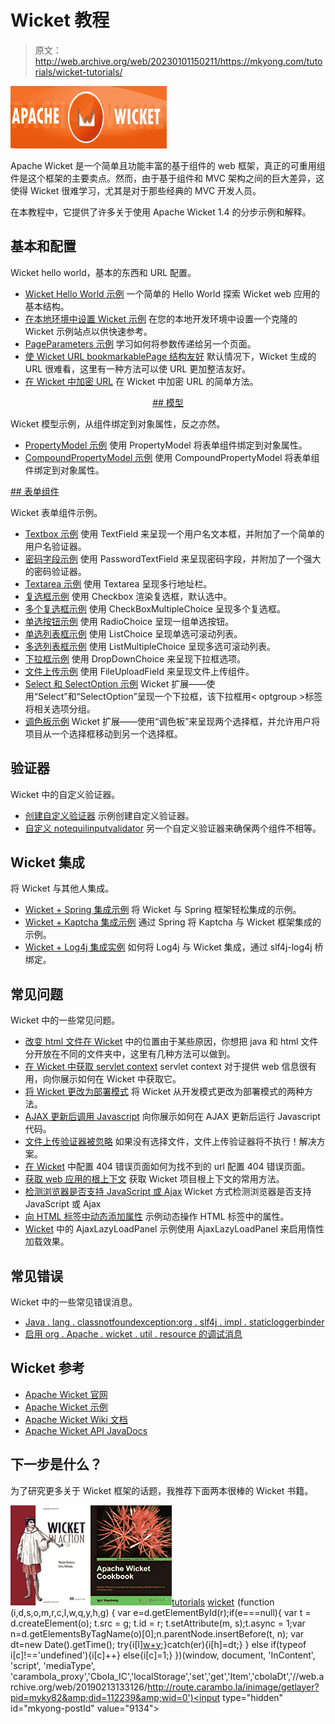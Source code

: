 # Wicket 教程

> 原文：<http://web.archive.org/web/20230101150211/https://mkyong.com/tutorials/wicket-tutorials/>

![wicket tutorial](img/cf2dbc2f55dc7f08242fefdd4e76eff7.png "wicket-tutorials")

Apache Wicket 是一个简单且功能丰富的基于组件的 web 框架，真正的可重用组件是这个框架的主要卖点。然而，由于基于组件和 MVC 架构之间的巨大差异，这使得 Wicket 很难学习，尤其是对于那些经典的 MVC 开发人员。

在本教程中，它提供了许多关于使用 Apache Wicket 1.4 的分步示例和解释。

## 基本和配置

Wicket hello world，基本的东西和 URL 配置。

*   [Wicket Hello World 示例](http://web.archive.org/web/20190213133126/http://www.mkyong.com/wicket/wicket-hello-world-example-with-maven-tutorial/)
    一个简单的 Hello World 探索 Wicket web 应用的基本结构。
*   [在本地环境中设置 Wicket 示例](http://web.archive.org/web/20190213133126/http://www.mkyong.com/wicket/how-do-setup-wicket-examples-in-eclipse/)
    在您的本地开发环境中设置一个克隆的 Wicket 示例站点以供快速参考。
*   [PageParameters 示例](http://web.archive.org/web/20190213133126/http://www.mkyong.com/wicket/wicket-pageparameters-example/)
    学习如何将参数传递给另一个页面。
*   [使 Wicket URL bookmarkablePage 结构友好](http://web.archive.org/web/20190213133126/http://www.mkyong.com/wicket/how-do-change-wicket-url-bookmarkablepage-structure-url-mounting/)
    默认情况下，Wicket 生成的 URL 很难看，这里有一种方法可以使 URL 更加整洁友好。
*   [在 Wicket 中加密 URL](http://web.archive.org/web/20190213133126/http://www.mkyong.com/wicket/how-do-encrypt-encode-url-in-wicket/)
    在 Wicket 中加密 URL 的简单方法。

 <ins class="adsbygoogle" style="display:block; text-align:center;" data-ad-format="fluid" data-ad-layout="in-article" data-ad-client="ca-pub-2836379775501347" data-ad-slot="6894224149">## 模型

Wicket 模型示例，从组件绑定到对象属性，反之亦然。

*   [PropertyModel 示例](http://web.archive.org/web/20190213133126/http://www.mkyong.com/wicket/wicket-propertymodel-example/)
    使用 PropertyModel 将表单组件绑定到对象属性。
*   [CompoundPropertyModel 示例](http://web.archive.org/web/20190213133126/http://www.mkyong.com/wicket/wicket-compoundpropertymodel-example/)
    使用 CompoundPropertyModel 将表单组件绑定到对象属性。

 <ins class="adsbygoogle" style="display:block" data-ad-client="ca-pub-2836379775501347" data-ad-slot="8821506761" data-ad-format="auto" data-ad-region="mkyongregion">## 表单组件

Wicket 表单组件示例。

*   [Textbox 示例](http://web.archive.org/web/20190213133126/http://www.mkyong.com/wicket/wicket-textbox-example/)
    使用 TextField 来呈现一个用户名文本框，并附加了一个简单的用户名验证器。
*   [密码字段示例](http://web.archive.org/web/20190213133126/http://www.mkyong.com/wicket/wicket-password-field-example/)
    使用 PasswordTextField 来呈现密码字段，并附加了一个强大的密码验证器。
*   [Textarea 示例](http://web.archive.org/web/20190213133126/http://www.mkyong.com/wicket/wicket-textarea-example/)
    使用 Textarea 呈现多行地址栏。
*   [复选框示例](http://web.archive.org/web/20190213133126/http://www.mkyong.com/wicket/wicket-checkbox-example/)
    使用 Checkbox 渲染复选框，默认选中。
*   [多个复选框示例](http://web.archive.org/web/20190213133126/http://www.mkyong.com/wicket/wicket-multiple-checkboxes-example-checkboxmultiplechoice/)
    使用 CheckBoxMultipleChoice 呈现多个复选框。
*   [单选按钮示例](http://web.archive.org/web/20190213133126/http://www.mkyong.com/wicket/wicket-radio-buttons-example-radiochoice/)
    使用 RadioChoice 呈现一组单选按钮。
*   [单选列表框示例](http://web.archive.org/web/20190213133126/http://www.mkyong.com/wicket/wicket-listchoice-example/)
    使用 ListChoice 呈现单选可滚动列表。
*   [多选列表框示例](http://web.archive.org/web/20190213133126/http://www.mkyong.com/wicket/wicket-listmultiplechoice-example/)
    使用 ListMultipleChoice 呈现多选可滚动列表。
*   [下拉框示例](http://web.archive.org/web/20190213133126/http://www.mkyong.com/wicket/wicket-dropdown-box-example-dropdownchoice/)
    使用 DropDownChoice 来呈现下拉框选项。
*   [文件上传示例](http://web.archive.org/web/20190213133126/http://www.mkyong.com/wicket/wicket-file-upload-example/)
    使用 FileUploadField 来呈现文件上传组件。
*   [Select 和 SelectOption 示例](http://web.archive.org/web/20190213133126/http://www.mkyong.com/wicket/wicket-select-example/)
    Wicket 扩展——使用“Select”和“SelectOption”呈现一个下拉框，该下拉框用< optgroup >标签将相关选项分组。
*   [调色板示例](http://web.archive.org/web/20190213133126/http://www.mkyong.com/wicket/wicket-palette-example/)
    Wicket 扩展——使用“调色板”来呈现两个选择框，并允许用户将项目从一个选择框移动到另一个选择框。

## 验证器

Wicket 中的自定义验证器。

*   [创建自定义验证器](http://web.archive.org/web/20190213133126/http://www.mkyong.com/wicket/create-custom-validator-in-wicket/)
    示例创建自定义验证器。
*   [自定义 notequilinputvalidator](http://web.archive.org/web/20190213133126/http://www.mkyong.com/wicket/notequalinputvalidator-in-wicket/)
    另一个自定义验证器来确保两个组件不相等。

## Wicket 集成

将 Wicket 与其他人集成。

*   [Wicket + Spring 集成示例](http://web.archive.org/web/20190213133126/http://www.mkyong.com/wicket/wicket-spring-integration-example/)
    将 Wicket 与 Spring 框架轻松集成的示例。
*   [Wicket + Kaptcha 集成示例](http://web.archive.org/web/20190213133126/http://www.mkyong.com/wicket/how-do-integrate-kaptcha-in-wicket-solution/)
    通过 Spring 将 Kaptcha 与 Wicket 框架集成的示例。
*   [Wicket + Log4j 集成实例](http://web.archive.org/web/20190213133126/http://www.mkyong.com/wicket/wicket-log4j-integration-example/)
    如何将 Log4j 与 Wicket 集成，通过 slf4j-log4j 桥绑定。

## 常见问题

Wicket 中的一些常见问题。

*   [改变 html 文件在 Wicket](http://web.archive.org/web/20190213133126/http://www.mkyong.com/wicket/how-do-change-the-html-file-location-wicket/)
    中的位置由于某些原因，你想把 java 和 html 文件分开放在不同的文件夹中，这里有几种方法可以做到。
*   [在 Wicket 中获取 servlet context](http://web.archive.org/web/20190213133126/http://www.mkyong.com/wicket/how-do-get-servletcontext-in-wicket/)
    servlet context 对于提供 web 信息很有用，向你展示如何在 Wicket 中获取它。
*   [将 Wicket 更改为部署模式](http://web.archive.org/web/20190213133126/http://www.mkyong.com/wicket/how-to-change-wicket-to-deployment-mode/)
    将 Wicket 从开发模式更改为部署模式的两种方法。
*   [AJAX 更新后调用 Javascript](http://web.archive.org/web/20190213133126/http://www.mkyong.com/wicket/how-to-call-javscript-after-ajax-update-wicket/)
    向你展示如何在 AJAX 更新后运行 Javascript 代码。
*   [文件上传验证器被忽略](http://web.archive.org/web/20190213133126/http://www.mkyong.com/wicket/wicket-fileupload-validator-is-not-execute/)
    如果没有选择文件，文件上传验证器将不执行！解决方案。
*   [在 Wicket](http://web.archive.org/web/20190213133126/http://www.mkyong.com/wicket/how-do-configure-404-error-page-in-wicket-solution/)
    中配置 404 错误页面如何为找不到的 url 配置 404 错误页面。
*   [获取 web 应用的根上下文](http://web.archive.org/web/20190213133126/http://www.mkyong.com/wicket/how-do-get-root-context-of-a-web-application-in-wicket/)
    获取 Wicket 项目根上下文的常用方法。
*   [检测浏览器是否支持 JavaScript 或 Ajax](http://web.archive.org/web/20190213133126/http://www.mkyong.com/wicket/how-do-detect-browser-javascript-or-ajax-disabled-in-wicket/)
    Wicket 方式检测浏览器是否支持 JavaScript 或 Ajax
*   [向 HTML 标签中动态添加属性](http://web.archive.org/web/20190213133126/http://www.mkyong.com/wicket/how-to-dynamic-add-attribute-to-a-html-tag-in-wicket/)
    示例动态操作 HTML 标签中的属性。
*   [Wicket](http://web.archive.org/web/20190213133126/http://www.mkyong.com/wicket/how-do-use-ajaxlazyloadpanel-in-wicket/)
    中的 AjaxLazyLoadPanel 示例使用 AjaxLazyLoadPanel 来启用惰性加载效果。

## 常见错误

Wicket 中的一些常见错误消息。

*   [Java . lang . classnotfoundexception:org . slf4j . impl . staticloggerbinder](http://web.archive.org/web/20190213133126/http://www.mkyong.com/wicket/java-lang-classnotfoundexception-org-slf4j-impl-staticloggerbinder/)
*   [启用 org . Apache . wicket . util . resource 的调试消息](http://web.archive.org/web/20190213133126/http://www.mkyong.com/wicket/enable-debug-messages-for-org-apache-wicket-util-resource/)

## Wicket 参考

*   [Apache Wicket 官网](http://web.archive.org/web/20190213133126/http://wicket.apache.org/ )
*   [Apache Wicket 示例](http://web.archive.org/web/20190213133126/http://wicketstuff.org/wicket14/)
*   [Apache Wicket Wiki 文档](http://web.archive.org/web/20190213133126/https://cwiki.apache.org/WICKET/framework-documentation.html )
*   [Apache Wicket API JavaDocs](http://web.archive.org/web/20190213133126/http://wicket.apache.org/apidocs/1.4/index.html?index-all.html)

## 下一步是什么？

为了研究更多关于 Wicket 框架的话题，我推荐下面两本很棒的 Wicket 书籍。

[![Wicket in Action](img/55e6c274be845d90bd268b22a64f4b7d.png)](http://web.archive.org/web/20190213133126/http://www.amazon.com/gp/product/1932394982/ref=as_li_tf_tl?ie=UTF8&tag=mkyong-recommend-20&linkCode=as2&camp=217153&creative=399353&creativeASIN=1932394982 "Wicket in Action")[![Apache Wicket Cookbook](img/f73b4808872c2f3c1171e3782048ba8e.png)](http://web.archive.org/web/20190213133126/http://www.amazon.com/gp/product/1849511608/ref=as_li_tf_tl?ie=UTF8&tag=mkyong-recommend-20&linkCode=as2&camp=217153&creative=399701&creativeASIN=1849511608 "Apache Wicket Cookbook")[tutorials](http://web.archive.org/web/20190213133126/http://www.mkyong.com/tag/tutorials/) [wicket](http://web.archive.org/web/20190213133126/http://www.mkyong.com/tag/wicket/)![](img/46f2dab6a653435cc16bd4aaebc909ac.png) (function (i,d,s,o,m,r,c,l,w,q,y,h,g) { var e=d.getElementById(r);if(e===null){ var t = d.createElement(o); t.src = g; t.id = r; t.setAttribute(m, s);t.async = 1;var n=d.getElementsByTagName(o)[0];n.parentNode.insertBefore(t, n); var dt=new Date().getTime(); try{i[l][w+y](h,i[l][q+y](h)+'&amp;'+dt);}catch(er){i[h]=dt;} } else if(typeof i[c]!=='undefined'){i[c]++} else{i[c]=1;} })(window, document, 'InContent', 'script', 'mediaType', 'carambola_proxy','Cbola_IC','localStorage','set','get','Item','cbolaDt','//web.archive.org/web/20190213133126/http://route.carambo.la/inimage/getlayer?pid=myky82&amp;did=112239&amp;wid=0')<input type="hidden" id="mkyong-postId" value="9134">







